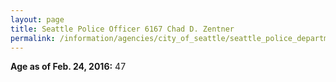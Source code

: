 ```yaml
---
layout: page
title: Seattle Police Officer 6167 Chad D. Zentner
permalink: /information/agencies/city_of_seattle/seattle_police_department/copbook/6167/
---
```


**Age as of Feb. 24, 2016:** 47
